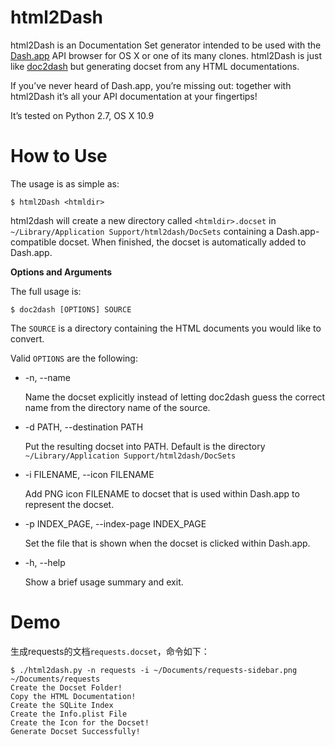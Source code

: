 # html2Dash

html2Dash is an Documentation Set generator intended to be used with the [Dash.app](http://kapeli.com/dash/) API browser for OS X or one of its many clones. html2Dash is just like [doc2dash](https://github.com/hynek/doc2dash) but generating docset from any HTML documentations.

If you’ve never heard of Dash.app, you’re missing out: together with html2Dash it’s all your API documentation at your fingertips!

It’s tested on Python 2.7, OS X 10.9

# How to Use

The usage is as simple as:

	$ html2Dash <htmldir>

html2dash will create a new directory called `<htmldir>.docset` in `~/Library/Application Support/html2dash/DocSets` containing a Dash.app-compatible docset. When finished, the docset is automatically added to Dash.app.

**Options and Arguments**

The full usage is:

	$ doc2dash [OPTIONS] SOURCE  

The `SOURCE` is a directory containing the HTML documents you would like to convert.

Valid `OPTIONS` are the following:

* -n, --name  

	Name the docset explicitly instead of letting doc2dash guess the correct name from the directory name of the source.

* -d PATH, --destination PATH  

	Put the resulting docset into PATH. Default is the directory `~/Library/Application Support/html2dash/DocSets` 

* -i FILENAME, --icon FILENAME

	Add PNG icon FILENAME to docset that is used within Dash.app to represent the docset.
	
* -p INDEX_PAGE, --index-page INDEX_PAGE
	
	Set the file that is shown when the docset is clicked within Dash.app.
	
* -h, --help

	Show a brief usage summary and exit.

# Demo

生成requests的文档`requests.docset`，命令如下：

    $ ./html2dash.py -n requests -i ~/Documents/requests-sidebar.png ~/Documents/requests  
    Create the Docset Folder!  
    Copy the HTML Documentation!  
    Create the SQLite Index    
    Create the Info.plist File  
    Create the Icon for the Docset!  
    Generate Docset Successfully!  
